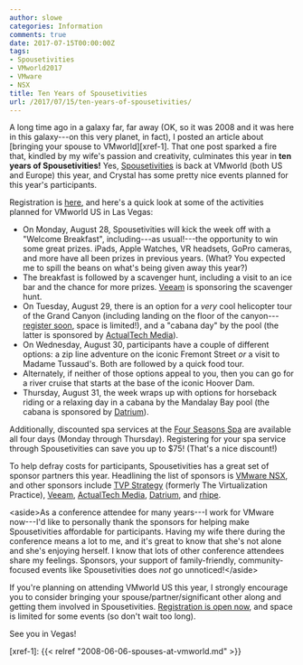 ```yaml
---
author: slowe
categories: Information
comments: true
date: 2017-07-15T00:00:00Z
tags:
- Spousetivities
- VMworld2017
- VMware
- NSX
title: Ten Years of Spousetivities
url: /2017/07/15/ten-years-of-spousetivities/
---
```


A long time ago in a galaxy far, far away (OK, so it was 2008 and it was here in this galaxy---on this very planet, in fact), I posted an article about [bringing your spouse to VMworld][xref-1]. That one post sparked a fire that, kindled by my wife's passion and creativity, culminates this year in **ten years of Spousetivities!** Yes, [Spousetivities][link-1] is back at VMworld (both US and Europe) this year, and Crystal has some pretty nice events planned for this year's participants.<!--more-->

Registration is [here][link-3], and here's a quick look at some of the activities planned for VMworld US in Las Vegas:

* On Monday, August 28, Spousetivities will kick the week off with a "Welcome Breakfast", including---as usual!---the opportunity to win some great prizes. iPads, Apple Watches, VR headsets, GoPro cameras, and more have all been prizes in previous years. (What? You expected me to spill the beans on what's being given away this year?) 
* The breakfast is followed by a scavenger hunt, including a visit to an ice bar and the chance for more prizes. [Veeam][link-4] is sponsoring the scavenger hunt.
* On Tuesday, August 29, there is an option for a _very_ cool helicopter tour of the Grand Canyon (including landing on the floor of the canyon---[register soon][link-3], space is limited!), and a "cabana day" by the pool (the latter is sponsored by [ActualTech Media][link-2]).
* On Wednesday, August 30, participants have a couple of different options: a zip line adventure on the iconic Fremont Street _or_ a visit to Madame Tussaud's. Both are followed by a quick food tour.
* Alternately, if neither of those options appeal to you, then you can go for a river cruise that starts at the base of the iconic Hoover Dam.
* Thursday, August 31, the week wraps up with options for horseback riding or a relaxing day in a cabana by the Mandalay Bay pool (the cabana is sponsored by [Datrium][link-5]).

Additionally, discounted spa services at the [Four Seasons Spa][link-6] are available all four days (Monday through Thursday). Registering for your spa service through Spousetivities can save you up to &#36;75! (That's a nice discount!)

To help defray costs for participants, Spousetivities has a great set of sponsor partners this year. Headlining the list of sponsors is [VMware NSX][link-9], and other sponsors include [TVP Strategy][link-7] (formerly The Virtualization Practice), [Veeam][link-4], [ActualTech Media][link-2], [Datrium][link-5], and [rhipe][link-8].

&lt;aside&gt;As a conference attendee for many years---I work for VMware now---I'd like to personally thank the sponsors for helping make Spousetivities affordable for participants. Having my wife there during the conference means a lot to me, and it's great to know that she's not alone and she's enjoying herself. I know that lots of other conference attendees share my feelings. Sponsors, your support of family-friendly, community-focused events like Spousetivities does _not_ go unnoticed!&lt;/aside&gt;

If you're planning on attending VMworld US this year, I strongly encourage you to consider bringing your spouse/partner/significant other along and getting them involved in Spousetivities. [Registration is open now][link-3], and space is limited for some events (so don't wait too long).

See you in Vegas!



[link-1]: http://www.spousetivities.com/
[link-2]: http://www.actualtech.io
[link-3]: https://spousetivities.ticketleap.com/vmworld-2017/
[link-4]: https://www.veeam.com
[link-5]: http://www.datrium.com
[link-6]: http://www.fourseasons.com/lasvegas/spa/
[link-7]: https://www.virtualizationpractice.com/
[link-8]: https://www.rhipe.com/
[link-9]: https://www.vmware.com/products/nsx.html
[xref-1]: {{< relref "2008-06-06-spouses-at-vmworld.md" >}}
